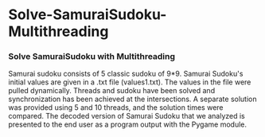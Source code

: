 # Solve-SamuraiSudoku-Multithreading
### Solve SamuraiSudoku with Multithreading
 
Samurai sudoku consists of 5 classic sudoku of 9*9. Samurai Sudoku's initial values are given in a .txt file (values1.txt). The values in the file were pulled dynamically. Threads and sudoku have been solved and synchronization has been achieved at the intersections. A separate solution was provided using 5 and 10 threads, and the solution times were compared. The decoded version of Samurai Sudoku that we analyzed is presented to the end user as a program output with the Pygame module.



